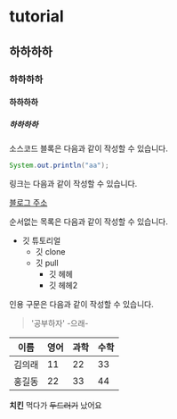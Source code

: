 # tutorial
## 하하하하
### 하하하하
#### 하하하하
##### 하하하하

소스코드 블록은 다음과 같이 작성할 수 있습니다.

```java
System.out.println("aa");
```

링크는 다음과 같이 작성할 수 있습니다.

[블로그 주소](https://www.naver.com/)
 
 순서없는 목록은 다음과 같이 작성할 수 있습니다.
 
 * 깃 튜토리얼
   * 깃 clone
   * 깃 pull
     * 깃 헤헤
     * 깃 헤헤2
 
 인용 구문은 다음과 같이 작성할 수 있습니다.
 
 > '공부하자' -으래-
 
 이름|영어|과학|수학|
 ---|---|---|---|
 김의래|11|22|33|
 홍길동|22|33|44|
 
 **치킨** 먹다가 ~~두드러기~~ 났어요

